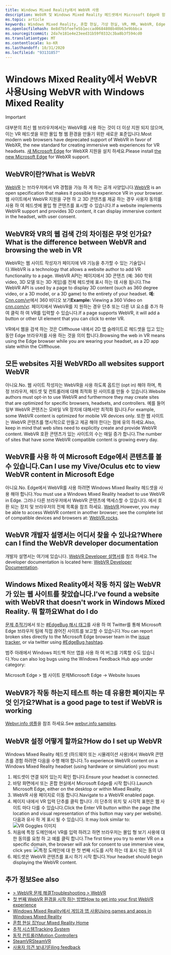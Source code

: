 ```yaml
---
title: Windows Mixed Reality에서 WebVR 사용
description: WebVR 및 Windows Mixed Reality 헤드셋에서 Microsoft Edge와 함께 사용 하는 방법을 설명 합니다.
ms.topic: article
keywords: Windows Mixed Reality, 혼합 현실, 가상 현실, VR, MR, WebVR, Edge, Microsoft Edge, 웹 검색
ms.openlocfilehash: 8e8d7b5feefe5b1eccad0684808b40b63e9bbbca
ms.sourcegitcommit: 2da7e181e4e23eed31b59f0332c3ba8b3f594cd0
ms.translationtype: MT
ms.contentlocale: ko-KR
ms.lasthandoff: 10/31/2020
ms.locfileid: "93131857"
---
```

# <a name="using-webvr-with-windows-mixed-reality"></a><span data-ttu-id="baddc-104">Windows Mixed Reality에서 WebVR 사용</span><span class="sxs-lookup"><span data-stu-id="baddc-104">Using WebVR with Windows Mixed Reality</span></span>

>[!IMPORTANT]
><span data-ttu-id="baddc-105">대부분의 최신 웹 브라우저에서는 WebVR를 사용 하는 것이 더 이상 지원 되지 않으며,이는 VR 헤드셋을 위한 몰입 형 웹 환경을 만들기 위한 새로운 표준입니다.</span><span class="sxs-lookup"><span data-stu-id="baddc-105">Most modern web browsers have deprecated support of WebVR in favor of WebXR, the new standard for creating immersive web experiences for VR headsets.</span></span> <span data-ttu-id="baddc-106">[새 Microsoft Edge](using-microsoft-edge.md) for WebXR 지원을 설치 하세요.</span><span class="sxs-lookup"><span data-stu-id="baddc-106">Please install [the new Microsoft Edge](using-microsoft-edge.md) for WebXR support.</span></span>

## <a name="what-is-webvr"></a><span data-ttu-id="baddc-107">WebVR이란?</span><span class="sxs-lookup"><span data-stu-id="baddc-107">What is WebVR</span></span>

<span data-ttu-id="baddc-108">[WebVR](https://webvr.info) 는 브라우저에서 VR 경험을 가능 하 게 하는 공개 사양입니다.</span><span class="sxs-lookup"><span data-stu-id="baddc-108">[WebVR](https://webvr.info) is an open specification that makes it possible to experience VR in your browser.</span></span> <span data-ttu-id="baddc-109">웹 사이트에서 WebVR 지원을 구현 하 고 3D 콘텐츠를 제공 하는 경우 사용자 동의를 사용 하 여 헤드셋에 몰입 형 콘텐츠를 표시할 수 있습니다.</span><span class="sxs-lookup"><span data-stu-id="baddc-109">If a website implements WebVR support and provides 3D content, it can display immersive content in the headset, with user consent.</span></span>

## <a name="what-is-the-difference-between-webvr-and-browsing-the-web-in-vr"></a><span data-ttu-id="baddc-110">WebVR와 VR의 웹 검색 간의 차이점은 무엇 인가요?</span><span class="sxs-lookup"><span data-stu-id="baddc-110">What is the difference between WebVR and browsing the web in VR</span></span>

<span data-ttu-id="baddc-111">WebVR는 웹 사이트 작성자가 페이지에 VR 기능을 추가할 수 있는 기술입니다.</span><span class="sxs-lookup"><span data-stu-id="baddc-111">WebVR is a technology that allows a website author to add VR functionality to a page.</span></span> <span data-ttu-id="baddc-112">WebVR API는 페이지에서 3D 콘텐츠 (예: 360 학위 video, 3D 모델 또는 3D 게임)를 전체 헤드셋에 표시 하는 데 사용 됩니다.</span><span class="sxs-lookup"><span data-stu-id="baddc-112">The WebVR API is used by a page to display 3D content (such as 360 degree video, or a 3D model, or a 3D game) to the entirety of your headset.</span></span> <span data-ttu-id="baddc-113">**예:** [Cnn.com/vr](http://cnn.com/vr)에서 360 비디오 보기</span><span class="sxs-lookup"><span data-stu-id="baddc-113">**Example:** Viewing a 360 Video on [cnn.com/vr](http://cnn.com/vr).</span></span> <span data-ttu-id="baddc-114">페이지에서 WebVR를 지 원하는 경우 단추 또는 다른 UI 요소를 추가 하 여 클릭 하 여 VR를 입력할 수 있습니다.</span><span class="sxs-lookup"><span data-stu-id="baddc-114">If a page supports WebVR, it will add a button or other UI element that you can click to enter VR.</span></span>

<span data-ttu-id="baddc-115">VR에서 웹을 검색 하는 것은 Cliffhouse 내에서 2D 앱 슬레이트로 헤드셋을 입고 있는 동안 Edge 브라우저를 사용 하는 것을 의미 합니다.</span><span class="sxs-lookup"><span data-stu-id="baddc-115">Browsing the web in VR means using the Edge browser while you are wearing your headset, as a 2D app slate within the Cliffhouse.</span></span>

## <a name="do-all-websites-support-webvr"></a><span data-ttu-id="baddc-116">모든 websites 지원 WebVR</span><span class="sxs-lookup"><span data-stu-id="baddc-116">Do all websites support WebVR</span></span>

<span data-ttu-id="baddc-117">아니요.</span><span class="sxs-lookup"><span data-stu-id="baddc-117">No.</span></span> <span data-ttu-id="baddc-118">웹 사이트 작성자는 WebVR을 사용 하도록 옵트인 (opt in) 해야 하며, 특정 브라우저, 헤드셋 및 컨트롤러에 대해 최적화 된 사이트를 만들 수 있습니다.</span><span class="sxs-lookup"><span data-stu-id="baddc-118">Website authors must opt-in to use WebVR and furthermore they may create sites that are optimized for specific browsers, headsets, and controllers.</span></span> <span data-ttu-id="baddc-119">예를 들어 일부 WebVR 콘텐츠는 모바일 VR 장치에 대해서만 최적화 됩니다.</span><span class="sxs-lookup"><span data-stu-id="baddc-119">For example, some WebVR content is optimized for mobile VR devices only.</span></span> <span data-ttu-id="baddc-120">또한 웹 사이트는 WebVR 콘텐츠를 명시적으로 만들고 제공 해야 한다는 점에 유의 하세요.</span><span class="sxs-lookup"><span data-stu-id="baddc-120">Also, keep in mind that web sites need to explicitly create and provide WebVR content.</span></span> <span data-ttu-id="baddc-121">WebVR 호환 콘텐츠가 있는 사이트의 수는 매일 증가 합니다.</span><span class="sxs-lookup"><span data-stu-id="baddc-121">The number of sites that have some WebVR compatible content is growing every day.</span></span>

## <a name="can-i-use-my-viveoculus-etc-to-view-webvr-content-in-microsoft-edge"></a><span data-ttu-id="baddc-122">WebVR를 사용 하 여 Microsoft Edge에서 콘텐츠를 볼 수 있습니다.</span><span class="sxs-lookup"><span data-stu-id="baddc-122">Can I use my Vive/Oculus etc to view WebVR content in Microsoft Edge</span></span>

<span data-ttu-id="baddc-123">아니요.</span><span class="sxs-lookup"><span data-stu-id="baddc-123">No.</span></span> <span data-ttu-id="baddc-124">Edge에서 WebVR를 사용 하려면 Windows Mixed Reality 헤드셋을 사용 해야 합니다.</span><span class="sxs-lookup"><span data-stu-id="baddc-124">You must use a Windows Mixed Reality headset to use WebVR in Edge.</span></span> <span data-ttu-id="baddc-125">그러나 다른 브라우저에서 WebVR 콘텐츠에 액세스할 수 있습니다. 에서 호환 되는 장치 및 브라우저의 전체 목록을 참조 하세요. [WebVR](http://webvr.rocks/).</span><span class="sxs-lookup"><span data-stu-id="baddc-125">However, you may be able to access WebVR content in another browser; see the complete list of compatible devices and browsers at: [WebVR.rocks](http://webvr.rocks/).</span></span>

## <a name="where-can-i-find-the-webvr-developer-documentation"></a><span data-ttu-id="baddc-126">WebVR 개발자 설명서는 어디서 찾을 수 있나요?</span><span class="sxs-lookup"><span data-stu-id="baddc-126">Where can I find the WebVR developer documentation</span></span>

<span data-ttu-id="baddc-127">개발자 설명서는 여기에 있습니다. [WebVR Developer 설명서](https://docs.microsoft.com/microsoft-edge/webvr/)를 참조 하세요.</span><span class="sxs-lookup"><span data-stu-id="baddc-127">The developer documentation is located here: [WebVR Developer Documentation](https://docs.microsoft.com/microsoft-edge/webvr/).</span></span>

## <a name="ive-found-a-website-with-webvr-that-doesnt-work-in-windows-mixed-reality-what-do-i-do"></a><span data-ttu-id="baddc-128">Windows Mixed Reality에서 작동 하지 않는 WebVR가 있는 웹 사이트를 찾았습니다.</span><span class="sxs-lookup"><span data-stu-id="baddc-128">I've found a website with WebVR that doesn't work in Windows Mixed Reality.</span></span> <span data-ttu-id="baddc-129">뭐 할까요</span><span class="sxs-lookup"><span data-stu-id="baddc-129">What do I do</span></span>

<span data-ttu-id="baddc-130">[문제 추적기](https://developer.microsoft.com/en-us/microsoft-edge/platform/issues/)에서 또는 [#EdgeBug 해시 태그](https://blogs.windows.com/msedgedev/2016/08/11/edgebug-twitter/)를 사용 하 여 Twitter를 통해 Microsoft Edge 브라우저 팀에 직접 끊어진 사이트를 보고할 수 있습니다.</span><span class="sxs-lookup"><span data-stu-id="baddc-130">You can report broken sites directly to the Microsoft Edge browser team in the [issue tracker](https://developer.microsoft.com/en-us/microsoft-edge/platform/issues/), or via twitter using [#EdgeBug hashtag](https://blogs.windows.com/msedgedev/2016/08/11/edgebug-twitter/).</span></span>

<span data-ttu-id="baddc-131">범주 아래에서 Windows 피드백 허브 앱을 사용 하 여 버그를 기록할 수도 있습니다.</span><span class="sxs-lookup"><span data-stu-id="baddc-131">You can also log bugs using the Windows Feedback Hub app under category:</span></span>

<span data-ttu-id="baddc-132">Microsoft Edge > 웹 사이트 문제</span><span class="sxs-lookup"><span data-stu-id="baddc-132">Microsoft Edge -> Website Issues</span></span>

## <a name="what-is-a-good-page-to-test-if-webvr-is-working"></a><span data-ttu-id="baddc-133">WebVR가 작동 하는지 테스트 하는 데 유용한 페이지는 무엇 인가요?</span><span class="sxs-lookup"><span data-stu-id="baddc-133">What is a good page to test if WebVR is working</span></span>

<span data-ttu-id="baddc-134">[Webvr.info 샘플](http://webvr.info/samples/XX-vr-controllers.html)을 참조 하세요.</span><span class="sxs-lookup"><span data-stu-id="baddc-134">See [webvr.info samples](http://webvr.info/samples/XX-vr-controllers.html).</span></span>

## <a name="how-do-i-set-up-webvr"></a><span data-ttu-id="baddc-135">WebVR 설정 어떻게 할까요?</span><span class="sxs-lookup"><span data-stu-id="baddc-135">How do I set up WebVR</span></span>

<span data-ttu-id="baddc-136">Windows Mixed Reality 헤드셋 (하드웨어 또는 시뮬레이션 사용)에서 WebVR 콘텐츠를 경험 하려면 다음을 수행 해야 합니다.</span><span class="sxs-lookup"><span data-stu-id="baddc-136">To experience WebVR content on a Windows Mixed Reality headset (using hardware or simulation) you must:</span></span>

1. <span data-ttu-id="baddc-137">헤드셋이 연결 되어 있는지 확인 합니다.</span><span class="sxs-lookup"><span data-stu-id="baddc-137">Ensure your headset is connected.</span></span>
2. <span data-ttu-id="baddc-138">바탕 화면에서 또는 혼합 현실에서 Microsoft Edge를 시작 합니다.</span><span class="sxs-lookup"><span data-stu-id="baddc-138">Launch Microsoft Edge, either on the desktop or within Mixed Reality.</span></span>
3. <span data-ttu-id="baddc-139">WebVR 사용 페이지로 이동 합니다.</span><span class="sxs-lookup"><span data-stu-id="baddc-139">Navigate to a WebVR enabled page.</span></span>
4. <span data-ttu-id="baddc-140">페이지 내에서 VR 입력 단추를 클릭 합니다 .이 단추의 위치 및 시각적 표현은 웹 사이트 마다 다를 수 있습니다.</span><span class="sxs-lookup"><span data-stu-id="baddc-140">Click the Enter VR button within the page (the location and visual representation of this button may vary per website).</span></span> <span data-ttu-id="baddc-141">다음과 유사 하 게 표시 될 수 있습니다. </span><span class="sxs-lookup"><span data-stu-id="baddc-141">It may look similar to:</span></span>\
   ![VR Goggles 이미지](images/75px-enter-vr.png)
5. <span data-ttu-id="baddc-143">처음에 특정 도메인에서 VR를 입력 하려고 하면 브라우저는 몰입 형 보기 사용에 대 한 동의를 요청 하 고 예를 클릭 합니다.</span><span class="sxs-lookup"><span data-stu-id="baddc-143">The first time you try to enter VR on a specific domain, the browser will ask for consent to use immersive view, click yes:</span></span> ![특정 도메인에 대 한 첫 번째 시도를 시작 하는 데 표시 되는 동의 UI](images/1053px-Webvr-consent-ui.png)
6. <span data-ttu-id="baddc-145">헤드셋은 WebVR 콘텐츠를 표시 하기 시작 합니다.</span><span class="sxs-lookup"><span data-stu-id="baddc-145">Your headset should begin displaying the WebVR content.</span></span>

## <a name="see-also"></a><span data-ttu-id="baddc-146">추가 정보</span><span class="sxs-lookup"><span data-stu-id="baddc-146">See also</span></span>

* [<span data-ttu-id="baddc-147">> WebVR 문제 해결</span><span class="sxs-lookup"><span data-stu-id="baddc-147">Troubleshooting > WebVR</span></span>](webvr-questions.md)
* [<span data-ttu-id="baddc-148">첫 번째 WebVR 환경을 시작 하는 방법</span><span class="sxs-lookup"><span data-stu-id="baddc-148">How to get into your first WebVR experience</span></span>](using-games-and-apps-in-windows-mixed-reality.md#how-to-get-into-your-first-webvr-experience)
* [<span data-ttu-id="baddc-149">Windows Mixed Reality에서 게임과 앱 사용</span><span class="sxs-lookup"><span data-stu-id="baddc-149">Using games and apps in Windows Mixed Reality</span></span>](using-games-and-apps-in-windows-mixed-reality.md)
* [<span data-ttu-id="baddc-150">혼합 현실 집</span><span class="sxs-lookup"><span data-stu-id="baddc-150">Your Mixed Reality Home</span></span>](your-mixed-reality-home.md)
* [<span data-ttu-id="baddc-151">추적 시스템</span><span class="sxs-lookup"><span data-stu-id="baddc-151">Tracking System</span></span>](tracking-system.md)
* [<span data-ttu-id="baddc-152">동작 컨트롤러</span><span class="sxs-lookup"><span data-stu-id="baddc-152">Motion Controllers</span></span>](controllers-in-wmr.md)
* [<span data-ttu-id="baddc-153">SteamVR</span><span class="sxs-lookup"><span data-stu-id="baddc-153">SteamVR</span></span>](using-steamvr-with-windows-mixed-reality.md)
* [<span data-ttu-id="baddc-154">사용자 의견 보내기</span><span class="sxs-lookup"><span data-stu-id="baddc-154">Filing feedback</span></span>](filing-feedback.md)
